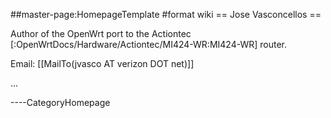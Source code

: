 \#\#master-page:HomepageTemplate \#format wiki == Jose Vasconcellos ==

Author of the OpenWrt port to the Actiontec
\[:OpenWrtDocs/Hardware/Actiontec/MI424-WR:MI424-WR\] router.

Email: \[\[MailTo(jvasco AT verizon DOT net)\]\]

...

----CategoryHomepage

